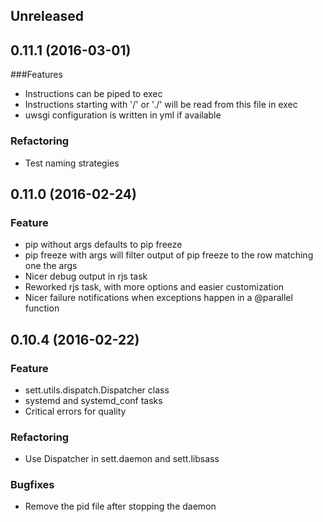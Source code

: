 ## Unreleased

## 0.11.1 (2016-03-01)

###Features

- Instructions can be piped to exec
- Instructions starting with '/' or './' will be read from this file in exec
- uwsgi configuration is written in yml if available

### Refactoring

- Test naming strategies

## 0.11.0 (2016-02-24)

### Feature

- pip without args defaults to pip freeze
- pip freeze with args will filter output of pip freeze to the row matching one
  the args
- Nicer debug output in rjs task
- Reworked rjs task, with more options and easier customization
- Nicer failure notifications when exceptions happen in a @parallel function



## 0.10.4 (2016-02-22)

### Feature
- sett.utils.dispatch.Dispatcher class
- systemd and systemd_conf tasks
- Critical errors for quality

### Refactoring
- Use Dispatcher in sett.daemon and sett.libsass

### Bugfixes
- Remove the pid file after stopping the daemon
